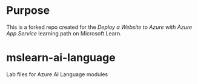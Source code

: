 # Purpose

This is a forked repo created for the _Deploy a Website to Azure with Azure App Service_ learning path on Microsoft Learn.

# mslearn-ai-language
Lab files for Azure AI Language modules
